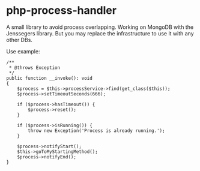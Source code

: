 # php-process-handler
A small library to avoid process overlapping. Working on MongoDB with the Jenssegers library. But you may replace the infrastructure to use it with any other DBs.

Use example:

    /**
     * @throws Exception
     */
    public function __invoke(): void
    {
        $process = $this->processService->find(get_class($this));
        $process->setTimeoutSeconds(666);

        if ($process->hasTimeout()) {
            $process->reset();
        }

        if ($process->isRunning()) {
            throw new Exception('Process is already running.');
        }

        $process->notifyStart();
        $this->goToMyStartingMethod();
        $process->notifyEnd();
    }
